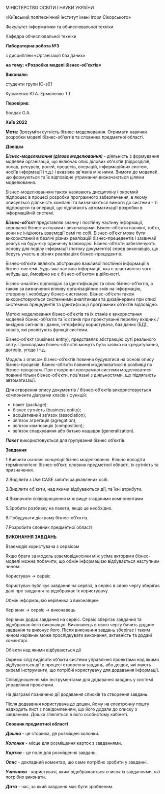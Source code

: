 МІНІСТЕРСТВО ОСВІТИ І НАУКИ УКРАЇНИ

«Київський політехнічний інститут імені Ігоря Сікорського»

Факультет інформатики та обчислювальної техніки

Кафедра обчислювальної техніки 


**Лабораторна робота №3**

з дисципліни «Організація баз даних»

**на тему: «Розробка моделі бізнес-об’єктів»**


**Виконали:**

студенти групи ІО-з01

Кузьменко Ю.А. Ермоленко Т.Г.

**Перевірив:**

Болдак О.А.





**Київ 2022**

**Мета:** Зрозуміти сутність бізнес-моделювання. Отримати навички розробки моделі бізнес-об’єктів та словника предметної області.

**Довідка**

***Бізнес-моделювання (ділове моделювання)*** - діяльність з формування моделей організацій, що включає опис ділових об'єктів (підрозділів, посад, ресурсів, ролей, процесів, операцій, інформаційних систем, носіїв інформації і т.д.) і вказівка зв'язків між ними. Вимоги до моделей, що формуються та їх відповідне утримання визначаються цілями моделювання.

Бізнес-моделюванням також називають дисципліну і окремий підпроцес в процесі розробки програмного забезпечення, в якому описується діяльність компанії та визначаються вимоги до системи - ті підпроцеси та операції, що підлягають автоматизації розробки в інформаційній системі.

***Бізнес-об’єкт*** представляє значну і постійну частину інформації, керованої бізнес-акторами і виконавцями. Бізнес-об’єкти пасивні, тобто, вони не ініціюють взаємодії самі по собі. Бізнес-об’єкт може бути використаний в безлічі різних реалізацій бізнес-прецедентів і зазвичай реагує на будь-яку одиничну взаємодію. Бізнес-об’єкти забезпечують основу для поділу інформації (потоку документів) серед виконавців, що беруть участь в різних реалізаціях бізнес-прецедентів.

Бізнес-об’єкти являють абстракцію важливої постійної інформації в бізнес-системі. Будь-яка частина інформації, яка є властивістю чого-небудь ще, ймовірно не є бізнес-об’єктом в дійсності.

Бізнес-аналітик відповідає за ідентифікацію та опис бізнес-об’єктів, а також за визначення впливу організаційних змін на інформацію, створену і необхідну бізнес-системою. Бізнес-об’єкти також використовуються системними аналітиками та дизайнерами при описі системних прецедентів та ідентифікації програмних об’єктів відповідно.

Метою моделювання бізнес-об’єктів та їх станів є використання моделей бізнес-об’єктів та їх станів при проектуванні переліку вхідних / вихідних сигналів і даних, інтерфейсу користувача, баз даних (БД), класів, які реалізують функції системи.

Бізнес-об’єкт (business entity), представляє абстракцію суті реального світу. Прикладами бізнес-об’єктів можуть бути заявка на кредитування, договір, угода і т.д.

Модель з описом бізнес-об’єктів повинна будуватися на основі опису бізнес-процесів. Бізнес-об’єкти повинні моделюватися в розбивці по бізнес-процесам. При створенні програмної системи моделюватися повинні тільки бізнес-об’єкти, пов'язані з діяльностями, що підлягають автоматизації.

Для створення опису документів / бізнес-об’єктів використовується компоненти діаграми класів / функцій:

- пакет (package);
- бізнес сутність (business entity);
- асоціативний зв'язок (association);
- зв'язок агрегація (agregation);
- зв'язок композиція (composition);
- зв'язок спадкування або батько нащадок (generalization).

***Пакет*** використовується для групування бізнес об’єктів.

**Завдання**

1.Вивчити основні концепції бізнес моделювання. Вільно володіти термінологією: бізнес-об’єкт, словник предметної області, їх сутність та призначення.

2.Виділити з Use CASE запити зацікавлених осіб.

3.Виділити об'єкти, над якими відбуваються дії, та їхні атрибути.

4.Визначити співвідношення між вище згаданими компонентами

5.Зробити розбивку на пакети, якщо це необхідно.

6.Побудувати діаграму бізнес-об’єктів.

7.Розробити словник предметної області

**ВИКОНАННЯ ЗАВДАНЬ**

Взаємодія користувача з сервісом


Якщо брати за модель взаємовідносини між усіма акторами бізнес-моделі можна побачити, що обмін інформацією відбувається наступним чином:

Користувач → сервіс

Користувач публікує завдання на сервісі, а сервіс в свою чергу зберігає дані про завдання та відображає їх користувачу.

Обмін інформацією керівника з виконавцем

Керівник → сервіс → виконавець

Керівник додає завдання на сервіс. Сервіс зберігає завдання та відображає його виконавцю. Виконавець в свою чергу бачить додане завдання та виконує його. Після виконання завдань зберігає і таким чином керівник може прослідкувати виконання, активність та додані коментарі. 

Об’єкти над якими відбуваються дії

Окремо слід виділити об’єкти системи управління проектами над якими відбуваються дії в процесі створення завдань, або дощок, які мають окремі інструменти, що потрібні користувачу для додавання інформації.

Співвідношення між інструментами для додавання завдань у системі управління проектами.

На діаграмі позначено дії додавання списків та створення завдань. 

Після додавання користувача до дошки, йому на електронну пошту надходить лист з повідомленням, що його додали до списку з завданням. Дошка з’являться в його особистому кабінеті. 
 
 
**Словник предметної області**

***Дошка*** - це сторінка, де розміщені колонки.

***Колонки*** - місце для розміщення карток з завданнями.

***Картка*** - це поле для розміщення завдань.

***Опис*** - докладний коментар, що саме потрібно зробити у завданні.

***Учасники*** - користувачі, яким відображається список із завданнями, які потрібно виконати. 

***Дата*** - час, за який завдання має бути зробленим.
